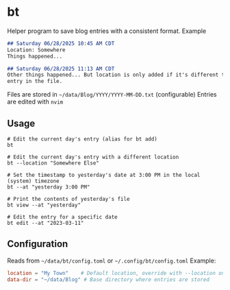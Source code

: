 # bt

Helper program to save blog entries with a consistent format. Example

```markdown
## Saturday 06/28/2025 10:45 AM CDT
Location: Somewhere
Things happened...

## Saturday 06/28/2025 11:13 AM CDT
Other things happened... But location is only added if it's different than the last
entry in the file.
```

Files are stored in `~/data/Blog/YYYY/YYYY-MM-DD.txt` (configurable)
Entries are edited with `nvim`

## Usage
```shell
# Edit the current day's entry (alias for bt add)
bt

# Edit the current day's entry with a different location
bt --location "Somewhere Else" 

# Set the timestamp to yesterday's date at 3:00 PM in the local (system) timezone
bt --at "yesterday 3:00 PM"

# Print the contents of yesterday's file
bt view --at "yesterday"  

# Edit the entry for a specific date
bt edit --at "2023-03-11"
```

## Configuration
Reads from `~/data/bt/config.toml` or `~/.config/bt/config.toml`
Example:

```toml
location = "My Town"    # Default location, override with --location on the command line
data-dir = "~/data/Blog" # Base directory where entries are stored
```
